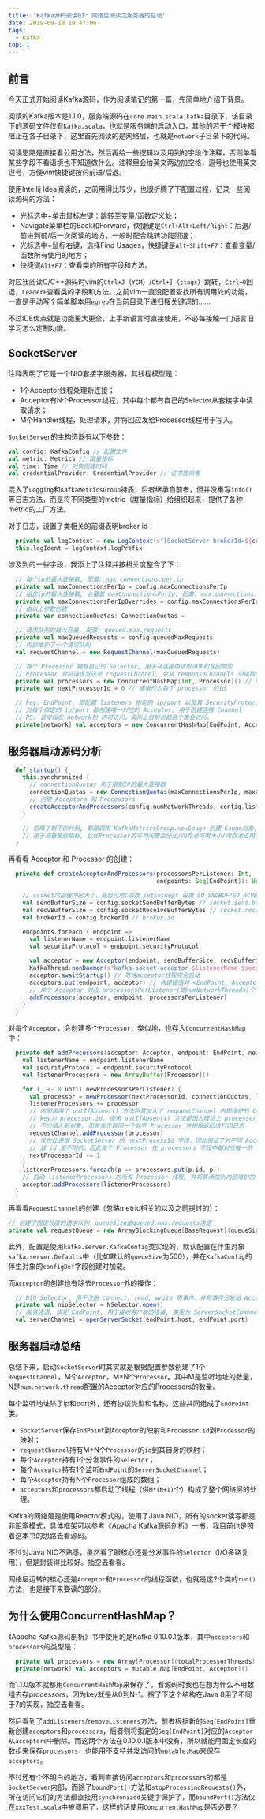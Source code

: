 ```yaml
---
title: 'Kafka源码阅读01: 网络层阅读之服务器的启动'
date: 2019-09-18 19:47:06
tags:
  - Kafka
top: 1
---
```

## 前言
今天正式开始阅读Kafka源码，作为阅读笔记的第一篇，先简单地介绍下背景。

阅读的Kafka版本是1.1.0，服务端源码在`core.main.scala.kafka`目录下，该目录下的源码文件仅有`Kafka.scala`，也就是服务端的启动入口，其他的若干个模块都阻止在各子目录下，这里首先阅读的是网络层，也就是`network`子目录下的代码。

阅读思路是直接看公用方法，然后再给一些逻辑以及用到的字段作注释，否则单看某些字段不看语境也不知道做什么。注释里会给英文两边加空格，逗号也使用英文逗号，方便vim快捷键按词前进/后退。

使用Intellij Idea阅读的，之前用得比较少，也很折腾了下配置过程，记录一些阅读源码的方法：

- 光标选中+单击鼠标左键：跳转至变量/函数定义处；
- Navigate菜单栏的Back和Forward，快捷键是`Ctrl+Alt+Left/Right`：后退/前进到前/后一次阅读的地方，一般时配合跳转功能回退；
- 光标选中+鼠标右键，选择Find Usages，快捷键是`Alt+Shift+F7`：查看变量/函数所有使用的地方；
- 快捷键`Alt+F7`：查看类的所有字段和方法。

对应我阅读C/C++源码时vim的`Ctrl+J`（`YCM`）/`Ctrl+]`（`ctags`）跳转，`Ctrl+O`回退，`LeaderF`查看类的字段和方法。之前vim一直没配置查找所有调用处的功能，一直是手动写个简单脚本用`egrep`在当前目录下递归搜关键词的……

不过IDE优点就是功能更大更全，上手新语言时直接使用，不必每接触一门语言旧学习怎么定制功能。

## SocketServer

注释表明了它是一个NIO套接字服务器，其线程模型是：

- 1个Acceptor线程处理新连接；
- Acceptor有N个Processor线程，其中每个都有自己的Selector从套接字中读取请求；
- M个Handler线程，处理请求，并将回应发给Processor线程用于写入。

`SocketServer`的主构造器有以下参数：

```scala
val config: KafkaConfig // 配置文件
val metric: Metrics // 度量指标
val time: Time // 对象创建时间
val credentialProvider: CredentialProvider // 证书提供者
```

混入了`Logging`和`KafkaMetricsGroup`特质，后者继承自前者，但并没重写`info()`等日志方法，而是将不同类型的metric（度量指标）给组织起来，提供了各种metric的工厂方法。

对于日志，设置了类相关的前缀表明broker id：

```scala
  private val logContext = new LogContext(s"[SocketServer brokerId=${config.brokerId}] ")
  this.logIdent = logContext.logPrefix
```

涉及到的一些字段，我添上了注释并按相关度整合了下：

```scala
  // 每个ip的最大连接数, 配置: max.connections.per.ip
  private val maxConnectionsPerIp = config.maxConnectionsPerIp
  // 指定ip的最大连接数, 会覆盖 maxConnectionsPerIp, 配置: max.connections.per.ip.overrides
  private val maxConnectionsPerIpOverrides = config.maxConnectionsPerIpOverrides
  // 由以上参数创建
  private var connectionQuotas: ConnectionQuotas = _

  // 请求队列的最大容量, 配置: queued.max.requests
  private val maxQueuedRequests = config.queuedMaxRequests
  // 内部维护了一个请求队列
  val requestChannel = new RequestChannel(maxQueuedRequests)

  // 每个 Processor 拥有自己的 Selector, 用于从连接中读取请求和写回响应
  // Processor 会将请求发送至 requestChannel, 会从 responseChannels 中读取响应
  private val processors = new ConcurrentHashMap[Int, Processor]() // key: id
  private var nextProcessorId = 0 // 递增作为每个 processor 的id

  // key: EndPoint, 即配置 listeners 指定的 ip/port 以及其 SecurityProtocol (默认PLAINTEXT)
  // 对每个绑定的 ip/port 都创建唯一对应的 Acceptor, 用于创建连接 Channel
  // PS: 该字段在 network包 内可访问，实际上目前也就这个类会访问。
  private[network] val acceptors = new ConcurrentHashMap[EndPoint, Acceptor]()
```

## 服务器启动源码分析

```scala
  def startup() {
    this.synchronized {
      // connectionQuotas 用于限制IP的最大连接数
      connectionQuotas = new ConnectionQuotas(maxConnectionsPerIp, maxConnectionsPerIpOverrides)
      // 创建 Acceptors 和 Processors
      createAcceptorAndProcessors(config.numNetworkThreads, config.listeners)
    }

    // 忽略了剩下的代码, 都是调用 KafkaMetricsGroup.newGauge 创建 Gauge对象, 
    // 用于测量某些指标, 比如Processor的平均闲置百分比/内存池可用大小/内存池占用大小
  }
```

再看看 Acceptor 和 Processor 的创建：

```scala
  private def createAcceptorAndProcessors(processorsPerListener: Int,
                                          endpoints: Seq[EndPoint]): Unit = synchronized {

    // socket内部缓冲区大小，底层可用C函数 setsockopt 设置 SO_SNDBUF/SO_RCVBUF
    val sendBufferSize = config.socketSendBufferBytes // socket.send.buffer.bytes
    val recvBufferSize = config.socketReceiveBufferBytes // socket.receive.buffer.bytes
    val brokerId = config.brokerId // broker.id

    endpoints.foreach { endpoint =>
      val listenerName = endpoint.listenerName
      val securityProtocol = endpoint.securityProtocol

      val acceptor = new Acceptor(endpoint, sendBufferSize, recvBufferSize, brokerId, connectionQuotas)
      KafkaThread.nonDaemon(s"kafka-socket-acceptor-$listenerName-$securityProtocol-${endpoint.port}", acceptor).start()
      acceptor.awaitStartup() // 等待acceptor线程完全启动
      acceptors.put(endpoint, acceptor) // 构建键值对 <EndPoint, Acceptor> 加入 acceptors
      // 单个 Acceptor 对应 processorsPerListener(即numNetworkThreads)个 Processors
      addProcessors(acceptor, endpoint, processorsPerListener)
    }
  }
```

对每个`Acceptor`，会创建多个`Processor`，类似地，也存入`ConcurrentHashMap`中：

```scala
  private def addProcessors(acceptor: Acceptor, endpoint: EndPoint, newProcessorsPerListener: Int): Unit = synchronized {
    val listenerName = endpoint.listenerName
    val securityProtocol = endpoint.securityProtocol
    val listenerProcessors = new ArrayBuffer[Processor]()

    for (_ <- 0 until newProcessorsPerListener) {
      val processor = newProcessor(nextProcessorId, connectionQuotas, listenerName, securityProtocol, memoryPool)
      listenerProcessors += processor
      // 内部调用了 putIfAbsent() 方法将其加入了 requestChannel 内部维护的 ConcurrentHashMap[Int, Processor],
      // key为 processor.id, 使用 putIfAbsent() 方法是因为理论上 processer.id 是唯一的, 因此在插入重复的id时,
      // 不应插入新对象, 而是仅仅返回一个非空 Processor 并根据返回值打印日志
      requestChannel.addProcessor(processor)
      // 仅在此递增 SocketServer 的 nextProcessId 字段，因此保证了对不同 Acceptor 的 Processors,
      // 其 id 是不同的，因此每个 Processor 在 processors 字段中都对应唯一的 key
      nextProcessorId += 1
    }
    listenerProcessors.foreach(p => processors.put(p.id, p))
    // 启动 listenerProcessors 的所有 Processor 线程, 并将其添加到内部维护的 processor: ArrayBuffer[Processor] 中
    acceptor.addProcessors(listenerProcessors)
  }
```

再看看`RequestChannel`的创建（忽略metric相关的以及之前提过的）：

```scala
// 创建了固定长度的请求队列，queueSize由queued.max.requests决定
private val requestQueue = new ArrayBlockingQueue[BaseRequest](queueSize)
```

此外，配置是使用`kafka.server.KafkaConfig`类实现的，默认配置在伴生对象`kafka.server.Defaults`中（比如默认的`queueSize`为500），并在`KafkaConfig`的伴生对象的`configDef`字段创建时加载。

而`Acceptor`的创建也有除去`Processor`外的操作：

```scala
  // NIO Selector, 用于注册 connect, read, write 等事件，并将事件分发给 Acceptor, Processors
  private val nioSelector = NSelector.open()
  // 服务通道, 绑定 EndPoint, 用于接收客户端的连接, 类型为 ServerSocketChannel
  val serverChannel = openServerSocket(endPoint.host, endPoint.port)
```

## 服务器启动总结

总结下来，启动`SocketServer`时其实就是根据配置参数创建了1个`RequestChannel`，M个`Acceptor`，M*N个`Processor`。其中M是监听地址的数量，N是`num.network.thread`配置的Acceptor对应的Processors的数量。

每个监听地址除了ip和port外，还有协议类型和名称，这些共同组成了`EndPoint`类。

- `SocketServer`保存`EndPoint`到`Acceptor`的映射和`Processor.id`到`Processor`的映射；
- `requestChannel`持有M*N个`Processor`的`id`到其自身的映射；
- 每个`Acceptor`持有1个分发事件的`Selector`；
- 每个`Acceptor`持有1个监听`EndPoint`的`ServerSocketChannel`；
- 每个`Acceptor`持有N个`Processor`组成的数组；
- `acceptors`和`processors`都启动了线程（供`M*(N+1)`个）构成了整个网络层的处理。

Kafka的网络层是使用Reactor模式的，使用了Java NIO，所有的socket读写都是非阻塞模式，具体框架可以参考《Apacha Kafka源码剖析》一书，我目前也是照着这本书的思路去看源码。

不过对Java NIO不熟悉，虽然看了眼核心还是分发事件的`Selector`（I/O多路复用），但是封装得比较好。抽空去看看。

网络层运转的核心还是`Acceptor`和`Processor`的线程函数，也就是这2个类的`run()`方法，也是接下来要读的部分。

## 为什么使用ConcurrentHashMap？

《Apacha Kafka源码剖析》书中使用的是Kafka 0.10.0.1版本，其中`acceptors`和`processors`的类型是：

```scala
  private val processors = new Array[Processor](totalProcessorThreads)
  private[network] val acceptors = mutable.Map[EndPoint, Acceptor]()
```

而1.1.0版本就都用`ConcurrentHashMap`来保存了，看源码时我也在想为什么不用数组去存processors，因为key就是从0到N-1。搜了下这个结构在Java 8用了不同于7的实现，抽空去看看。

然后看到了`addListeners`/`removeListeners`方法，前者根据新的`Seq[EndPoint]`重新创建`acceptors`和`processors`，后者则将指定的`Seq[EndPoint]`对应的`Acceptor`从`acceptors`中删除。而这两个方法在0.10.0.1版本中没有，所以就能用固定长度的数组来保存`processors`，也能用不支持并发访问的`mutable.Map`来保存`acceptors`。

不过还有个不明白的地方，看到直接访问`acceptors`和`processors`的都是`SocketServer`内部，而除了`boundPort()`方法和`stopProcessingRequests()`外，所在访问它们的方法都直接用`synchronized`关键字保护了，而`boundPort()`方法仅在`xxxTest.scala`中被调用了，这样的话使用`ConcurrentHashMap`是否必要？
